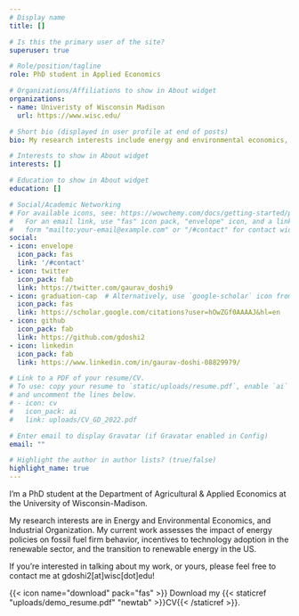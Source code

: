 ```yaml
---
# Display name
title: []

# Is this the primary user of the site?
superuser: true

# Role/position/tagline
role: PhD student in Applied Economics

# Organizations/Affiliations to show in About widget
organizations:
- name: Univeristy of Wisconsin Madison
  url: https://www.wisc.edu/

# Short bio (displayed in user profile at end of posts)
bio: My research interests include energy and environmental economics, and industrial organization.

# Interests to show in About widget
interests: []

# Education to show in About widget
education: []

# Social/Academic Networking
# For available icons, see: https://wowchemy.com/docs/getting-started/page-builder/#icons
#   For an email link, use "fas" icon pack, "envelope" icon, and a link in the
#   form "mailto:your-email@example.com" or "/#contact" for contact widget.
social:
- icon: envelope
  icon_pack: fas
  link: '/#contact'
- icon: twitter
  icon_pack: fab
  link: https://twitter.com/gaurav_doshi9
- icon: graduation-cap  # Alternatively, use `google-scholar` icon from `ai` icon pack
  icon_pack: fas
  link: https://scholar.google.com/citations?user=hOwZGf0AAAAJ&hl=en
- icon: github
  icon_pack: fab
  link: https://github.com/gdoshi2
- icon: linkedin
  icon_pack: fab
  link: https://www.linkedin.com/in/gaurav-doshi-08829979/

# Link to a PDF of your resume/CV.
# To use: copy your resume to `static/uploads/resume.pdf`, enable `ai` icons in `params.toml`, 
# and uncomment the lines below.
# - icon: cv
#   icon_pack: ai
#   link: uploads/CV_GD_2022.pdf

# Enter email to display Gravatar (if Gravatar enabled in Config)
email: ""

# Highlight the author in author lists? (true/false)
highlight_name: true
---
```


I’m a PhD student at the Department of Agricultural & Applied Economics at the University of Wisconsin-Madison.

My research interests are in Energy and Environmental Economics, and Industrial Organization. My current work assesses the impact of energy policies on fossil fuel firm behavior, incentives to technology adoption in the renewable sector, and the transition to renewable energy in the US.

If you’re interested in talking about my work, or yours, please feel free to contact me at gdoshi2[at]wisc[dot]edu!

{{< icon name="download" pack="fas" >}} Download my {{< staticref "uploads/demo_resume.pdf" "newtab" >}}CV{{< /staticref >}}.
